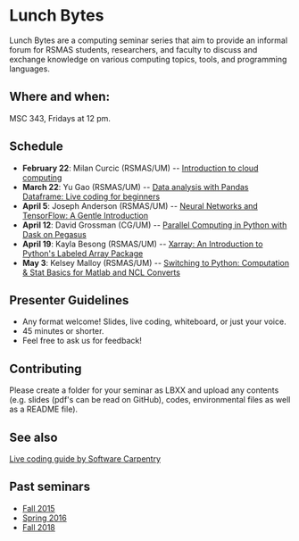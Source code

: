 # Lunch Bytes

Lunch Bytes are a computing seminar series that aim to provide an informal forum for RSMAS students, 
researchers, and faculty to discuss and exchange knowledge on various computing topics, tools, and programming languages.

## Where and when:

MSC 343, Fridays at 12 pm.

## Schedule

* **February 22**: Milan Curcic (RSMAS/UM) -- [Introduction to cloud computing](https://github.com/milancurcic/lunch-bytes/tree/master/Spring_2019/LB25)
* **March 22**: Yu Gao (RSMAS/UM) -- [Data analysis with Pandas Dataframe: Live coding for beginners](https://github.com/milancurcic/lunch-bytes/tree/master/Spring_2019/LB26)
* **April 5**: Joseph Anderson (RSMAS/UM) -- [Neural Networks and TensorFlow: A Gentle Introduction](https://github.com/milancurcic/lunch-bytes/tree/master/Spring_2019/LB27)
* **April 12**: David Grossman (CG/UM) -- [Parallel Computing in Python with Dask on Pegasus](https://github.com/milancurcic/lunch-bytes/tree/master/Spring_2019/LB28)
* **April 19**: Kayla Besong (RSMAS/UM) -- [Xarray: An Introduction to Python's Labeled Array Package](https://github.com/milancurcic/lunch-bytes/tree/master/Spring_2019/LB29)
* **May 3**: Kelsey Malloy (RSMAS/UM) -- [Switching to Python: Computation & Stat Basics for Matlab and NCL Converts](https://github.com/milancurcic/lunch-bytes/tree/master/Spring_2019/LB30)

## Presenter Guidelines

* Any format welcome! Slides, live coding, whiteboard, or just your voice.
* 45 minutes or shorter.
* Feel free to ask us for feedback!

## Contributing

Please create a folder for your seminar as LBXX and upload any contents (e.g. slides (pdf's can be read on GitHub), codes, environmental files as well as a README file).

## See also

[Live coding guide by Software Carpentry](http://swcarpentry.github.io/swc-releases/2017.02/instructor-training/13-live/)

## Past seminars

* [Fall 2015](Fall_2015)
* [Spring 2016](Spring_2016)
* [Fall 2018](Fall_2018)
